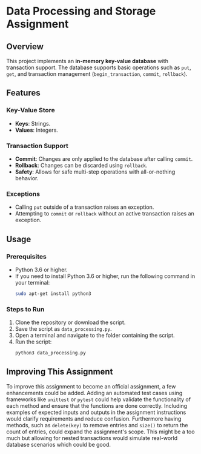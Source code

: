 # Data Processing and Storage Assignment

## Overview
This project implements an **in-memory key-value database** with transaction support. The database supports basic operations such as `put`, `get`, and transaction management (`begin_transaction`, `commit`, `rollback`).

## Features

### Key-Value Store
- **Keys**: Strings.
- **Values**: Integers.

### Transaction Support
- **Commit**: Changes are only applied to the database after calling `commit`.
- **Rollback**: Changes can be discarded using `rollback`.
- **Safety**: Allows for safe multi-step operations with all-or-nothing behavior.

### Exceptions
- Calling `put` outside of a transaction raises an exception.
- Attempting to `commit` or `rollback` without an active transaction raises an exception.

## Usage

### Prerequisites
- Python 3.6 or higher.
- If you need to install Python 3.6 or higher, run the following command in your terminal:
   ```bash
   sudo apt-get install python3


### Steps to Run
1. Clone the repository or download the script.
2. Save the script as `data_processing.py`.
3. Open a terminal and navigate to the folder containing the script.
4. Run the script:
   ```bash
   python3 data_processing.py
   
## Improving This Assignment

To improve this assignment to become an official assignment,  a few enhancements could be added. Adding an automated test cases using frameworks like `unittest` or `pytest` could help validate the functionality of each method and ensure that the functions are done correctly. Including examples of expected inputs and outputs in the assignment instructions would clarify requirements and reduce confusion. Furthermore having methods, such as `delete(key)` to remove entries and `size()` to return the count of entries, could expand the assignment's scope. This might be a too much but allowing for nested transactions would simulate real-world database scenarios which could be good. 


